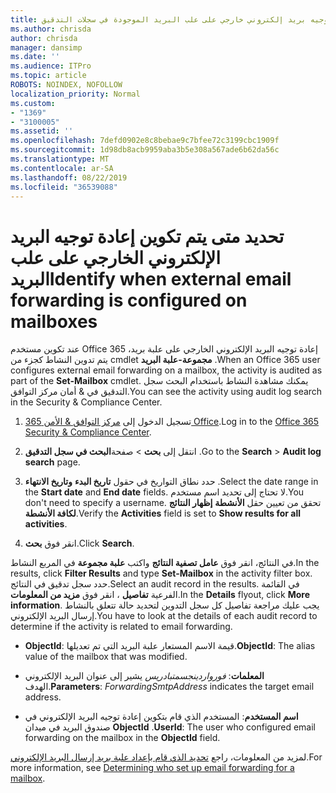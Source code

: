 ```yaml
---
title: تحديد إعادة توجيه بريد إلكتروني خارجي على علب البريد الموجودة في سجلات التدقيق
ms.author: chrisda
author: chrisda
manager: dansimp
ms.date: ''
ms.audience: ITPro
ms.topic: article
ROBOTS: NOINDEX, NOFOLLOW
localization_priority: Normal
ms.custom:
- "1369"
- "3100005"
ms.assetid: ''
ms.openlocfilehash: 7defd0902e8c8bebae9c7bfee72c3199cbc1909f
ms.sourcegitcommit: 1d98db8acb9959aba3b5e308a567ade6b62da56c
ms.translationtype: MT
ms.contentlocale: ar-SA
ms.lasthandoff: 08/22/2019
ms.locfileid: "36539088"
---
```

# <a name="identify-when-external-email-forwarding-is-configured-on-mailboxes"></a><span data-ttu-id="58352-102">تحديد متى يتم تكوين إعادة توجيه البريد الإلكتروني الخارجي على علب البريد</span><span class="sxs-lookup"><span data-stu-id="58352-102">Identify when external email forwarding is configured on mailboxes</span></span>

<span data-ttu-id="58352-103">عند تكوين مستخدم Office 365 إعادة توجيه البريد الإلكتروني الخارجي على علبة بريد، يتم تدوين النشاط كجزء من cmdlet **مجموعة-علبة البريد** .</span><span class="sxs-lookup"><span data-stu-id="58352-103">When an Office 365  user configures external email forwarding on a mailbox, the activity is audited as part of the **Set-Mailbox** cmdlet.</span></span> <span data-ttu-id="58352-104">يمكنك مشاهدة النشاط باستخدام البحث سجل التدقيق في & أمان مركز التوافق.</span><span class="sxs-lookup"><span data-stu-id="58352-104">You can see the activity using audit log search in the Security & Compliance Center.</span></span>

1. <span data-ttu-id="58352-105">تسجيل الدخول إلى [مركز التوافق & الأمن 365 Office](https://protection.office.com/).</span><span class="sxs-lookup"><span data-stu-id="58352-105">Log in to the [Office 365 Security & Compliance Center](https://protection.office.com/).</span></span>

2. <span data-ttu-id="58352-106">انتقل إلى **بحث** > صفحة**البحث في سجل التدقيق** .</span><span class="sxs-lookup"><span data-stu-id="58352-106">Go to the **Search** > **Audit log search** page.</span></span>

3. <span data-ttu-id="58352-107">حدد نطاق التواريخ في حقول **تاريخ البدء** **وتاريخ الانتهاء** .</span><span class="sxs-lookup"><span data-stu-id="58352-107">Select the date range in the **Start date** and **End date** fields.</span></span> <span data-ttu-id="58352-108">لا تحتاج إلى تحديد اسم مستخدم.</span><span class="sxs-lookup"><span data-stu-id="58352-108">You don't need to specify a username.</span></span> <span data-ttu-id="58352-109">تحقق من تعيين حقل **الأنشطة** **إظهار النتائج لكافة الأنشطة**.</span><span class="sxs-lookup"><span data-stu-id="58352-109">Verify the **Activities** field is set to **Show results for all activities**.</span></span>

4. <span data-ttu-id="58352-110">انقر فوق **بحث**.</span><span class="sxs-lookup"><span data-stu-id="58352-110">Click **Search**.</span></span>

<span data-ttu-id="58352-111">في النتائج، انقر فوق **عامل تصفية النتائج** واكتب **علبة مجموعة** في المربع النشاط.</span><span class="sxs-lookup"><span data-stu-id="58352-111">In the results, click **Filter Results** and type **Set-Mailbox** in the activity filter box.</span></span> <span data-ttu-id="58352-112">حدد سجل تدقيق في النتائج.</span><span class="sxs-lookup"><span data-stu-id="58352-112">Select an audit record in the results.</span></span> <span data-ttu-id="58352-113">في القائمة الفرعية **تفاصيل** ، انقر فوق **مزيد من المعلومات**.</span><span class="sxs-lookup"><span data-stu-id="58352-113">In the **Details** flyout, click **More information**.</span></span> <span data-ttu-id="58352-114">يجب عليك مراجعة تفاصيل كل سجل التدوين لتحديد حالة تتعلق بالنشاط إرسال البريد الإلكتروني.</span><span class="sxs-lookup"><span data-stu-id="58352-114">You have to look at the details of each audit record to determine if the activity is related to email forwarding.</span></span>

- <span data-ttu-id="58352-115">**ObjectId**: قيمة الاسم المستعار علبة البريد التي تم تعديلها.</span><span class="sxs-lookup"><span data-stu-id="58352-115">**ObjectId**: The alias value of the mailbox that was modified.</span></span>

- <span data-ttu-id="58352-116">**المعلمات**: _فورواردينجسمتبادريس_ يشير إلى عنوان البريد الإلكتروني الهدف.</span><span class="sxs-lookup"><span data-stu-id="58352-116">**Parameters**: _ForwardingSmtpAddress_ indicates the target email address.</span></span>

- <span data-ttu-id="58352-117">**اسم المستخدم**: المستخدم الذي قام بتكوين إعادة توجيه البريد الإلكتروني في صندوق البريد في ميدان **ObjectId** .</span><span class="sxs-lookup"><span data-stu-id="58352-117">**UserId**: The user who configured email forwarding on the mailbox in the **ObjectId** field.</span></span>

<span data-ttu-id="58352-118">لمزيد من المعلومات، راجع [تحديد الذي قام بإعداد علبة بريد إرسال البريد الإلكتروني](https://docs.microsoft.com/office365/securitycompliance/auditing-troubleshooting-scenarios#determining-who-set-up-email-forwarding-for-a-mailbox).</span><span class="sxs-lookup"><span data-stu-id="58352-118">For more information, see [Determining who set up email forwarding for a mailbox](https://docs.microsoft.com/office365/securitycompliance/auditing-troubleshooting-scenarios#determining-who-set-up-email-forwarding-for-a-mailbox).</span></span>
